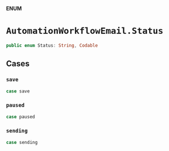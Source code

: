 **ENUM**

# `AutomationWorkflowEmail.Status`

```swift
public enum Status: String, Codable
```

## Cases
### `save`

```swift
case save
```

### `paused`

```swift
case paused
```

### `sending`

```swift
case sending
```

